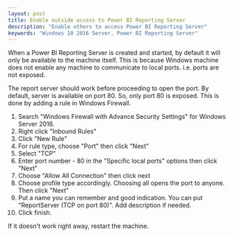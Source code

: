 ```yaml
---
layout: post
title: Enable outside access to Power BI Reporting Server
description: "Enable others to access Power BI Reporting Server"
keywords: "Windows 10 2016 Server, Power BI Reporting Server"
---
```


When a Power BI Reporting Server is created and started, by default it will only be available to the machine itself. This is because Windows machine does not enable any machine to communicate to local ports. i.e. ports are not exposed.

The report server should work before proceeding to open the port. By default, server is available on port 80. So, only port 80 is exposed. This is done by adding a rule in Windows Firewall.

1. Search "Windows Firewall with Advance Security Settings" for Windows Server 2016.
2. Right click "Inbound Rules"
3. Click "New Rule"
4. For rule type, choose "Port" then click "Next"
5. Select "TCP"
6. Enter port number - 80 in the "Specific local ports" options then click "Next"
7. Choose "Allow All Connection" then click next
8. Choose profile type accordingly. Choosing all opens the port to anyone. Then click "Next"
9. Put a name you can remember and good indication. You can put "ReportServer (TCP on port 80)". Add description if needed.
10. Click finish.

If it doesn't work right away, restart the machine.
